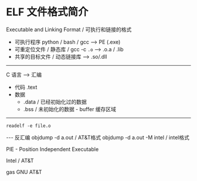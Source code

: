# ELF 文件格式简介

Executable and Linking Format / 可执行和链接的格式

- 可执行程序 python / bash / gcc --> PE (.exe)
- 可重定位文件 / 静态库 / gcc -c `.o` --> .o.a / .lib
- 共享的目标文件 / 动态链接库 --> .so/.dll

----

C 语言 --> 汇编

- 代码 .text
- 数据
    - .data / 已经初始化过的数据
    - .bss / 未初始化的数据 - buffer 缓存区域

---
    readelf -e file.o

--- 反汇编
    objdump -d a.out  / AT&T格式
    objdump -d a.out -M intel  / intel格式

PIE - Position Independent Executable

Intel / AT&T

gas GNU AT&T
